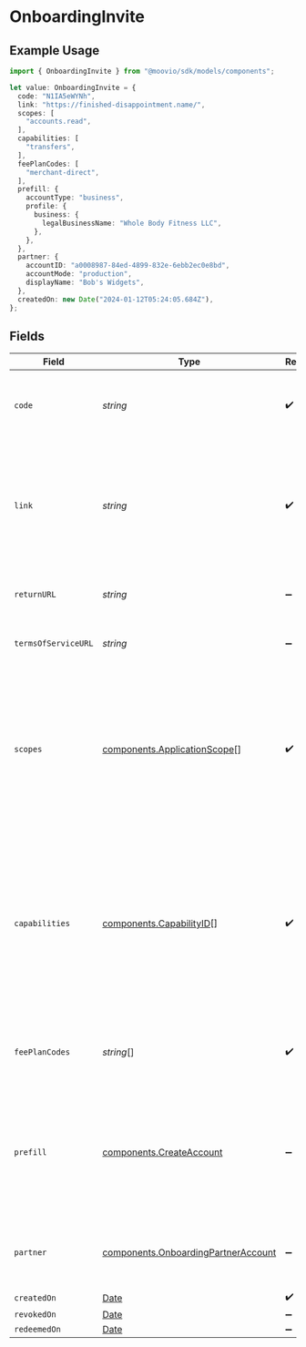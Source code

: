 # OnboardingInvite

## Example Usage

```typescript
import { OnboardingInvite } from "@moovio/sdk/models/components";

let value: OnboardingInvite = {
  code: "N1IA5eWYNh",
  link: "https://finished-disappointment.name/",
  scopes: [
    "accounts.read",
  ],
  capabilities: [
    "transfers",
  ],
  feePlanCodes: [
    "merchant-direct",
  ],
  prefill: {
    accountType: "business",
    profile: {
      business: {
        legalBusinessName: "Whole Body Fitness LLC",
      },
    },
  },
  partner: {
    accountID: "a0008987-84ed-4899-832e-6ebb2ec0e8bd",
    accountMode: "production",
    displayName: "Bob's Widgets",
  },
  createdOn: new Date("2024-01-12T05:24:05.684Z"),
};
```

## Fields

| Field                                                                                                                                                                                                                  | Type                                                                                                                                                                                                                   | Required                                                                                                                                                                                                               | Description                                                                                                                                                                                                            | Example                                                                                                                                                                                                                |
| ---------------------------------------------------------------------------------------------------------------------------------------------------------------------------------------------------------------------- | ---------------------------------------------------------------------------------------------------------------------------------------------------------------------------------------------------------------------- | ---------------------------------------------------------------------------------------------------------------------------------------------------------------------------------------------------------------------- | ---------------------------------------------------------------------------------------------------------------------------------------------------------------------------------------------------------------------- | ---------------------------------------------------------------------------------------------------------------------------------------------------------------------------------------------------------------------- |
| `code`                                                                                                                                                                                                                 | *string*                                                                                                                                                                                                               | :heavy_check_mark:                                                                                                                                                                                                     | A unique code that identifies an onboarding invite.                                                                                                                                                                    | N1IA5eWYNh                                                                                                                                                                                                             |
| `link`                                                                                                                                                                                                                 | *string*                                                                                                                                                                                                               | :heavy_check_mark:                                                                                                                                                                                                     | A unique URL, including the invite code, that the recipient can follow to redeem the invitation.                                                                                                                       |                                                                                                                                                                                                                        |
| `returnURL`                                                                                                                                                                                                            | *string*                                                                                                                                                                                                               | :heavy_minus_sign:                                                                                                                                                                                                     | The scopes requested by the inviter.                                                                                                                                                                                   |                                                                                                                                                                                                                        |
| `termsOfServiceURL`                                                                                                                                                                                                    | *string*                                                                                                                                                                                                               | :heavy_minus_sign:                                                                                                                                                                                                     | The terms of service URL set by the inviter.                                                                                                                                                                           |                                                                                                                                                                                                                        |
| `scopes`                                                                                                                                                                                                               | [components.ApplicationScope](../../models/components/applicationscope.md)[]                                                                                                                                           | :heavy_check_mark:                                                                                                                                                                                                     | List of [scopes](https://docs.moov.io/api/authentication/scopes/) you request to use on this<br/>account. These values are used to determine what can be done with the account onboarded.                              | [<br/>"accounts.read"<br/>]                                                                                                                                                                                            |
| `capabilities`                                                                                                                                                                                                         | [components.CapabilityID](../../models/components/capabilityid.md)[]                                                                                                                                                   | :heavy_check_mark:                                                                                                                                                                                                     |   List of [capabilities](https://docs.moov.io/guides/accounts/capabilities/) you intend to request for this<br/>  account. These values are used to determine what information to collect from the user during onboarding. | [<br/>"transfers"<br/>]                                                                                                                                                                                                |
| `feePlanCodes`                                                                                                                                                                                                         | *string*[]                                                                                                                                                                                                             | :heavy_check_mark:                                                                                                                                                                                                     | List of fee plan codes to assign the account created by the invitee.                                                                                                                                                   | [<br/>"merchant-direct"<br/>]                                                                                                                                                                                          |
| `prefill`                                                                                                                                                                                                              | [components.CreateAccount](../../models/components/createaccount.md)                                                                                                                                                   | :heavy_minus_sign:                                                                                                                                                                                                     | N/A                                                                                                                                                                                                                    | {<br/>"accountType": "business",<br/>"profile": {<br/>"business": {<br/>"legalBusinessName": "Whole Body Fitness LLC"<br/>}<br/>}<br/>}                                                                                |
| `partner`                                                                                                                                                                                                              | [components.OnboardingPartnerAccount](../../models/components/onboardingpartneraccount.md)                                                                                                                             | :heavy_minus_sign:                                                                                                                                                                                                     | The account that created the onboarding invite.                                                                                                                                                                        |                                                                                                                                                                                                                        |
| `createdOn`                                                                                                                                                                                                            | [Date](https://developer.mozilla.org/en-US/docs/Web/JavaScript/Reference/Global_Objects/Date)                                                                                                                          | :heavy_check_mark:                                                                                                                                                                                                     | N/A                                                                                                                                                                                                                    |                                                                                                                                                                                                                        |
| `revokedOn`                                                                                                                                                                                                            | [Date](https://developer.mozilla.org/en-US/docs/Web/JavaScript/Reference/Global_Objects/Date)                                                                                                                          | :heavy_minus_sign:                                                                                                                                                                                                     | N/A                                                                                                                                                                                                                    |                                                                                                                                                                                                                        |
| `redeemedOn`                                                                                                                                                                                                           | [Date](https://developer.mozilla.org/en-US/docs/Web/JavaScript/Reference/Global_Objects/Date)                                                                                                                          | :heavy_minus_sign:                                                                                                                                                                                                     | N/A                                                                                                                                                                                                                    |                                                                                                                                                                                                                        |